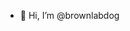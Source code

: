 - 👋 Hi, I’m @brownlabdog

<!---
brownlabdog/brownlabdog is a ✨ special ✨ repository because its `README.md` (this file) appears on your GitHub profile.
You can click the Preview link to take a look at your changes.
--->
